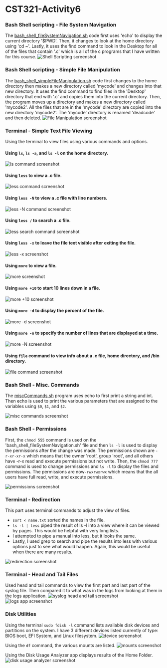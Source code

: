 # CST321-Activity6
### Bash Shell scripting - File System Navigation

The [bash_shell_fileSystemNavigation.sh](bash_shell_fileSystemNavigation.sh) code first uses 'echo' to display the current directory '$PWD'.
Then, it changes to look at the home directory using 'cd ~'.
Lastly, it uses the find command to look in the Desktop for all of the files that contain '.c' which is all of the c programs that I have written for this course.
![Shell Scripting screenshot](./screenshots/part1_file_system_nav.png)

### Bash Shell scripting - Simple File Manipulation

The [bash_shell_simpleFileManipulation.sh](./bash_shell_simpleFileManipulation.sh) code first changes to the home directory then makes a new directory called 'mycode' and changes into that new directory.  It uses the find command to find files in the 'Desktop' directory that end with '.c' and copies them into the current directory.
Then, the program moves up a directory and makes a new directory called 'mycode2'.  All the files that are in the 'mycode' directory are copied into the new directory 'mycode2'.  The 'mycode' directory is renamed 'deadcode' and then deleted.
![File Manipulation screenshot](./screenshots/part2_simpleFileManipulation.png)

### Terminal - Simple Text File Viewing

Using the terminal to view files using various commands and options.

#### Using ```ls```, ```ls -a```, and ```ls -l``` on the home directory.
![ls command screenshot](./screenshots/partA_ls.png)

#### Using ```less``` to view a .c file.
![less command screenshot](./screenshots/partC_using_less_command.png)

#### Using ```less -N``` to view a .c file with line numbers.
![less -N command screenshot](./screenshots/partC_lessN.png)

#### Using ```less /``` to search a .c file.
![less search command screenshot](./screenshots/partC_lessSearch.png)

#### Using ```less -x``` to leave the file text visible after exiting the file.
![less -x screenshot](./screenshots/partC_lessX.png)

#### Using ```more``` to view a file.
![more screenshot](./screenshots/partD_more.png)

#### Using ```more +10``` to start 10 lines down in a file.
![more +10 screenshot](./screenshots/partD_more+10.png)

#### Using ```more -d``` to display the percent of the file.
![more -d screenshot](./screenshots/partD_moreD.png)

#### Using ```more -n``` to specify the number of lines that are displayed at a time.
![more -N screenshot](./screenshots/partD_moreN.png)

#### Using ```file``` command to view info about a .c file, home directory, and /bin directory.
![file command screenshot](./screenshots/partE.png)

### Bash Shell - Misc. Commands
The [miscCommands.sh](./bash_shell_miscCommands.sh) program uses echo to first print a string and int.  Then echo is used to print the various parameters that are assigned to the variables using ```$0```, ```$1```, and ```$2```.

![misc commands screenshot](./screenshots/misc_commands_part1.png)

### Bash Shell - Permissions
First, the ```chmod 555``` command is used on the 'bash_shell_fileSystemNavigation.sh' file and then ```ls -l``` is used to display the permissions after the change was made.  The permissions shown are ```-r-xr-xr-x``` which means that the owner 'root', group 'root', and all others have -r-x read and execute permissions but not write.  Then, the ```chmod 777``` command is used to change permissions and ```ls -l``` to display the files and permissions. The permissions are now```-rwxrwxrwx``` which means that the all users have full read, write, and execute permissions.

![permissions screenshot](./screenshots/permissions.png)

### Terminal - Redirection
This part uses terminal commands to adjust the view of files.
- ```sort < name.txt``` sorted the names in the file.
- ```ls -l | less``` piped the result of ls -l into a view where it can be viewed by pages.  This would be helpful with very long lists.
- I attempted to pipe a manual into less, but it looks the same.  
- Lastly, I used grep to search and pipe the results into less with various options just to see what would happen.  Again, this would be useful when there are many results.

![redirection screenshot](./screenshots/redirection.png)

### Terminal - Head and Tail Files
Used head and tail commands to view the first part and last part of the syslog file. Then compared it to what was in the logs from looking at them in the logs application.
![syslog head and tail screenshot](./screenshots/headAndTail_syslog.png)
![logs app screenshot](./screenshots/logs.png)

### Disk Utilities
Using the terminal ```sudo fdisk -l``` command lists available disk devices and partitions on the system.  I have 3 different devices listed currently of type: BIOS boot, EFI System, and Linux filesystem.
![device screenshot](./screenshots/disk_a.png)

Using the ```df``` command, the various mounts are listed.
![mounts screenshot](./screenshots/disk_b.png)

Using the Disk Usage Analyzer app displays results of the Home Folder.
![disk usage analyzer screenshot](./screenshots/disk_usage.png)
